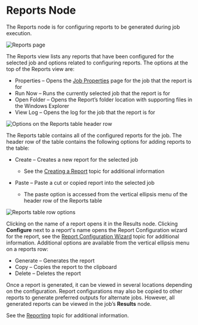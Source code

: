 # Reports Node

The Reports node is for configuring reports to be generated during job execution.

![Reports page](/img/versioned_docs/accessanalyzer_11.6/accessanalyzer/admin/report/reports.webp)

The Reports view lists any reports that have been configured for the selected job and options
related to configuring reports. The options at the top of the Reports view are:

- Properties – Opens the
  [Job Properties](/docs/accessanalyzer/11.6/accessanalyzer/admin/jobs/job/properties/overview.md)
  page for the job that the report is for
- Run Now – Runs the currently selected job that the report is for
- Open Folder – Opens the Report’s folder location with supporting files in the Windows Explorer
- View Log – Opens the log for the job that the report is for

![Options on the Reports table header row](/img/versioned_docs/accessanalyzer_11.6/accessanalyzer/admin/jobs/job/configure/reportstableheaderoptions.webp)

The Reports table contains all of the configured reports for the job. The header row of the table
contains the following options for adding reports to the table:

- Create – Creates a new report for the selected job

    - See the
      [Creating a Report](/docs/accessanalyzer/11.6/accessanalyzer/admin/report/create.md)
      topic for additional information

- Paste – Paste a cut or copied report into the selected job

    - The paste option is accessed from the vertical ellipsis menu of the header row of the Reports
      table

![Reports table row options](/img/versioned_docs/accessanalyzer_11.6/accessanalyzer/admin/jobs/job/configure/reportstablerowoptions.webp)

Clicking on the name of a report opens it in the Results node. Clicking **Configure** next to a
report's name opens the Report Configuration wizard for the report, see the
[Report Configuration Wizard](/docs/accessanalyzer/11.6/accessanalyzer/admin/report/wizard/overview.md)
topic for additional information. Additional options are available from the vertical ellipsis menu
on a reports row:

- Generate – Generates the report
- Copy – Copies the report to the clipboard
- Delete – Deletes the report

Once a report is generated, it can be viewed in several locations depending on the configuration.
Report configurations may also be copied to other reports to generate preferred outputs for
alternate jobs. However, all generated reports can be viewed in the job’s **Results** node.

See the
[Reporting](/docs/accessanalyzer/11.6/accessanalyzer/admin/report/overview.md) topic
for additional information.
